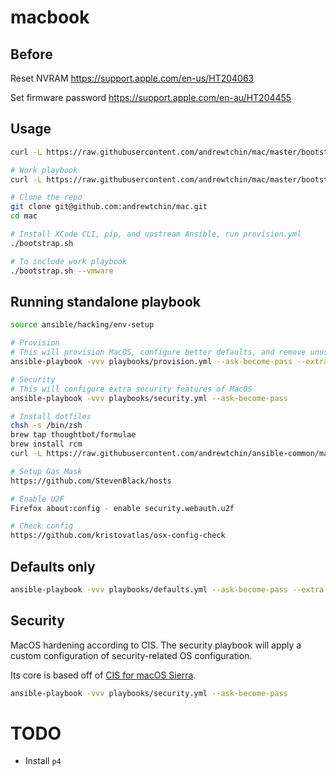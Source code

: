 # macbook

## Before

Reset NVRAM https://support.apple.com/en-us/HT204063

Set firmware password https://support.apple.com/en-au/HT204455

## Usage

```bash
curl -L https://raw.githubusercontent.com/andrewtchin/mac/master/bootstrap.sh | bash

# Work playbook
curl -L https://raw.githubusercontent.com/andrewtchin/mac/master/bootstrap-work.sh | bash
```

```bash
# Clone the repo
git clone git@github.com:andrewtchin/mac.git
cd mac

# Install XCode CLI, pip, and upstream Ansible, run provision.yml
./bootstrap.sh

# To include work playbook
./bootstrap.sh --vmware
```

## Running standalone playbook

```bash
source ansible/hacking/env-setup

# Provision
# This will provision MacOS, configure better defaults, and remove unused applications
ansible-playbook -vvv playbooks/provision.yml --ask-become-pass --extra-vars=@vars/config.yml

# Security
# This will configure extra security features of MacOS
ansible-playbook -vvv playbooks/security.yml --ask-become-pass

# Install dotfiles
chsh -s /bin/zsh
brew tap thoughtbot/formulae
brew install rcm
curl -L https://raw.githubusercontent.com/andrewtchin/ansible-common/master/dotfiles.sh | bash

# Setup Gas Mask
https://github.com/StevenBlack/hosts

# Enable U2F
Firefox about:config - enable security.webauth.u2f

# Check config
https://github.com/kristovatlas/osx-config-check
```

## Defaults only

```bash
ansible-playbook -vvv playbooks/defaults.yml --ask-become-pass --extra-vars=@vars/config.yml
```

## Security

MacOS hardening according to CIS. The security playbook will apply a custom configuration of security-related OS configuration.

Its core is based off of [CIS for macOS Sierra](https://github.com/jamfprofessionalservices/CIS-for-macOS-Sierra-CP).

```bash
ansible-playbook -vvv playbooks/security.yml --ask-become-pass
```

# TODO

- Install `p4`
